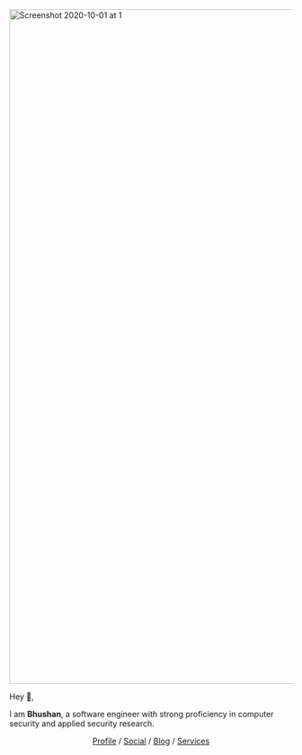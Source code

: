 <img width="1201" alt="Screenshot 2020-10-01 at 1" src="https://user-images.githubusercontent.com/95992968/145844832-ecd281a3-a02b-4394-ba88-4e70b81052ff.png">

Hey 👋,

I am **Bhushan**, a software engineer with strong proficiency in computer security and applied security research.

<p align="center">
  <a href="https://www.linkedin.com/in/bhushan-patil-a858891b2/" target="_blank">Profile</a>  /  <a href="https://twitter.com/bhushan" target="_blank">Social</a>  /  <a href="https://bhushanpatil.dev/blog/" target="_blank">Blog</a>  /  <a href="https://ugploffice.in" target="_blank">Services</a>
</p>


<!---
Bhushangitcode/Bhushangitcode is a ✨ special ✨ repository because its `README.md` (this file) appears on your GitHub profile.
You can click the Preview link to take a look at your changes.
--->

